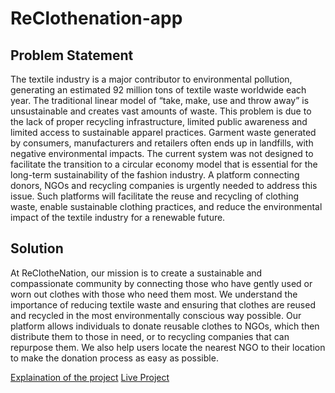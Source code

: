 # ReClothenation-app

## Problem Statement 
The textile industry is a major contributor to environmental pollution, generating an estimated 92 million tons of textile waste worldwide each year. The traditional linear model of “take, make, use and throw away” is unsustainable and creates vast amounts of waste. This problem is due to the lack of proper recycling infrastructure, limited public awareness and limited access to sustainable apparel practices. Garment waste generated by consumers, manufacturers and retailers often ends up in landfills, with negative environmental impacts. The current system was not designed to facilitate the transition to a circular economy model that is essential for the long-term sustainability of the fashion industry. A platform connecting donors, NGOs and recycling companies is urgently needed to address this issue. Such platforms will facilitate the reuse and recycling of clothing waste, enable sustainable clothing practices, and reduce the environmental impact of the textile industry for a renewable future.

## Solution
At ReClotheNation, our mission is to create a sustainable and compassionate community by connecting those who have gently used or worn out clothes with those who need them most. We understand the importance of reducing textile waste and ensuring that clothes are reused and recycled in the most environmentally conscious way possible.
Our platform allows individuals to donate reusable clothes to NGOs, which then distribute them to those in need, or to recycling companies that can repurpose them. We also help users locate the nearest NGO to their location to make the donation process as easy as possible.

[Explaination of the project](https://youtu.be/BWimYshBVLY)
[Live Project](https://rich-cyan-cow.cyclic.app/)
